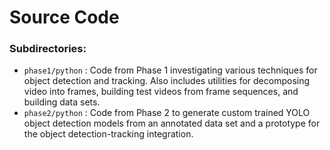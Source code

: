 # Source Code

### Subdirectories:

 - `phase1/python` : Code from Phase 1 investigating various techniques for object detection and tracking. Also includes utilities for decomposing video into frames, building test videos from frame sequences, and building data sets.
 - `phase2/python` : Code from Phase 2 to generate custom trained YOLO object detection models from an annotated data set and a prototype for the object detection-tracking integration.
